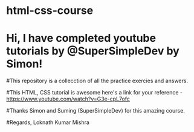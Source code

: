 # html-css-course

# Hi, I have completed youtube tutorials by @SuperSimpleDev by Simon!

#This repository is a collecction of all the practice exercies and answers.

#This HTML, CSS tutorial is awesome here's a link for your reference - https://www.youtube.com/watch?v=G3e-cpL7ofc

#Thanks Simon and Suming (SuperSimpleDev) for this amazing course.

#Regards, Loknath Kumar Mishra
